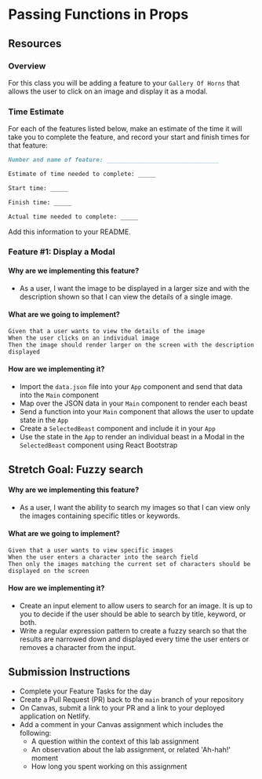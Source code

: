 # Passing Functions in Props

## Resources

### Overview

For this class you will be adding a feature to your `Gallery Of Horns` that allows the user to click on an image and display it as a modal.

### Time Estimate

For each of the features listed below, make an estimate of the time it will take you to complete the feature, and record your start and finish times for that feature:

```md
Number and name of feature: ________________________________

Estimate of time needed to complete: _____

Start time: _____

Finish time: _____

Actual time needed to complete: _____
```

Add this information to your README.

### Feature #1: Display a Modal

#### Why are we implementing this feature?

- As a user, I want the image to be displayed in a larger size and with the description shown so that I can view the details of a single image.

#### What are we going to implement?

```text
Given that a user wants to view the details of the image
When the user clicks on an individual image
Then the image should render larger on the screen with the description displayed
```

#### How are we implementing it?

- Import the `data.json` file into your `App` component and send that data into the `Main` component
- Map over the JSON data in your `Main` component to render each beast
- Send a function into your `Main` component that allows the user to update state in the `App`
- Create a `SelectedBeast` component and include it in your `App`
- Use the state in the `App` to render an individual beast in a Modal in the `SelectedBeast` component using React Bootstrap

## Stretch Goal: Fuzzy search

#### Why are we implementing this feature?

- As a user, I want the ability to search my images so that I can view only the images containing specific titles or keywords.

#### What are we going to implement?

```text
Given that a user wants to view specific images
When the user enters a character into the search field
Then only the images matching the current set of characters should be displayed on the screen
```

#### How are we implementing it?

- Create an input element to allow users to search for an image. It is up to you to decide if the user should be able to search by title, keyword, or both.
- Write a regular expression pattern to create a fuzzy search so that the results are narrowed down and displayed every time the user enters or removes a character from the input.

## Submission Instructions

- Complete your Feature Tasks for the day
- Create a Pull Request (PR) back to the `main` branch of your repository
- On Canvas, submit a link to your PR and a link to your deployed application on Netlify.
- Add a comment in your Canvas assignment which includes the following:
  - A question within the context of this lab assignment
  - An observation about the lab assignment, or related 'Ah-hah!' moment
  - How long you spent working on this assignment

